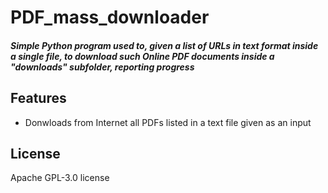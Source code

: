 # PDF_mass_downloader

##### _Simple Python program used to, given a list of URLs in text format inside a single file, to download such Online PDF documents inside a "downloads" subfolder, reporting progress_


## Features

- Donwloads from Internet all PDFs listed in a text file given as an input


## License


Apache GPL-3.0 license
